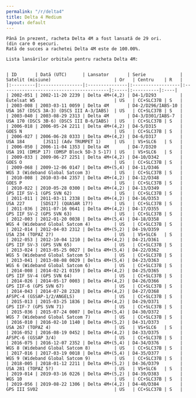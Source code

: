 ```yaml
---
permalink: "/r/delta4"
title: Delta 4 Medium
layout: default
---
```


    Până în prezent, racheta Delta 4M a fost lansată de 29 ori.
    (din care 0 eșecuri.
    Rată de succes a rachetei Delta 4M este de 100.00%.
    
    Lista lansărilor orbitale pentru racheta Delta 4M:
    
    
    | ID       | Dată (UTC)      | Lansator       | Serie             | Satelit (misiune)                        | Or   | Centru    | R   |
    |:---------|:----------------|:---------------|:------------------|:-----------------------------------------|:-----|:----------|:----|
    | 2002-051 | 2002-11-20 2239 | Delta 4M+(4,2) | D4-1/D293         | Eutelsat W5                              | US   | CC+SLC37B | S   |
    | 2003-008 | 2003-03-11 0059 | Delta 4M       | D4-2/D296/IABS-10 | USA 167 (DSCS 3A-3) (DSCS III A-3/IABS)  | US   | CC+SLC37B | S   |
    | 2003-040 | 2003-08-29 2313 | Delta 4M       | D4-3/D301/IABS-7  | USA 170 (DSCS 3B-6) (DSCS III B-6/IABS)  | US   | CC+SLC37B | S   |
    | 2006-018 | 2006-05-24 2211 | Delta 4M+(4,2) | D4-5/D315         | GOES N                                   | US   | CC+SLC37B | S   |
    | 2006-027 | 2006-06-28 0333 | Delta 4M+(4,2) | D4-6/D317         | USA 184       [JS11] (Adv TRUMPET 1)     | US   | VS+SLC6   | S   |
    | 2006-050 | 2006-11-04 1353 | Delta 4M       | D4-7/D320         | USA 191 (DMSP 17) (DMSP Block 5D-3 S-17) | US   | VS+SLC6   | S   |
    | 2009-033 | 2009-06-27 2251 | Delta 4M+(4,2) | D4-10/D342        | GOES O                                   | US   | CC+SLC37B | S   |
    | 2009-068 | 2009-12-06 0147 | Delta 4M+(5,4) | D4-11/D346        | WGS 3 (Wideband Global Satcom 3)         | US   | CC+SLC37B | S   |
    | 2010-008 | 2010-03-04 2357 | Delta 4M+(4,2) | D4-12/D348        | GOES P                                   | US   | CC+SLC37B | S   |
    | 2010-022 | 2010-05-28 0300 | Delta 4M+(4,2) | D4-13/D349        | GPS IIF SV-1 (GPS SVN 62)                | US   | CC+SLC37B | S   |
    | 2011-011 | 2011-03-11 2338 | Delta 4M+(4,2) | D4-16/D353        | USA 227      [SDS17] (QUASAR 17?)        | US   | CC+SLC37B | S   |
    | 2011-036 | 2011-07-16 0641 | Delta 4M+(4,2) | D4-17/D355        | GPS IIF SV-2 (GPS SVN 63)                | US   | CC+SLC37B | S   |
    | 2012-003 | 2012-01-20 0038 | Delta 4M+(5,4) | D4-18/D358        | WGS 4 (Wideband Global Satcom 4)         | US   | CC+SLC37B | S   |
    | 2012-014 | 2012-04-03 2312 | Delta 4M+(5,2) | D4-19/D359        | USA 234 (TOPAZ 2?)                       | US   | VS+SLC6   | S   |
    | 2012-053 | 2012-10-04 1210 | Delta 4M+(4,2) | D4-21/D361        | GPS IIF SV-3 (GPS SVN 65)                | US   | CC+SLC37B | S   |
    | 2013-024 | 2013-05-25 0027 | Delta 4M+(5,4) | D4-22/D362        | WGS 5 (Wideband Global Satcom 5)         | US   | CC+SLC37B | S   |
    | 2013-041 | 2013-08-08 0029 | Delta 4M+(5,4) | D4-23/D363        | WGS 6 (Wideband Global Satcom 6)         | US   | CC+SLC37B | S   |
    | 2014-008 | 2014-02-21 0159 | Delta 4M+(4,2) | D4-25/D365        | GPS IIF SV-4 (GPS SVN 64)                | US   | CC+SLC37B | S   |
    | 2014-026 | 2014-05-17 0003 | Delta 4M+(4,2) | D4-26/D366        | GPS IIF-6 (GPS SVN 67)                   | US   | CC+SLC37B | S   |
    | 2014-043 | 2014-07-28 2328 | Delta 4M+(4,2) | D4-27/D368        | AFSPC-4 (GSSAP-1/2/ANGELS)               | US   | CC+SLC37B | S   |
    | 2015-013 | 2015-03-25 1836 | Delta 4M+(4,2) | D4-29/D371        | GPS IIF-7 (GPS SVN 71)                   | US   | CC+SLC37B | S   |
    | 2015-036 | 2015-07-24 0007 | Delta 4M+(5,4) | D4-30/D372        | WGS 7 (Wideband Global Satcom 7)         | US   | CC+SLC37B | S   |
    | 2016-010 | 2016-02-10 1140 | Delta 4M+(5,2) | D4-31/D373        | USA 267 (TOPAZ 4)                        | US   | VS+SLC6   | S   |
    | 2016-052 | 2016-08-19 0452 | Delta 4M+(4,2) | D4-33/D375        | AFSPC-6 (GSSAP 3/4)                      | US   | CC+SLC37B | S   |
    | 2016-075 | 2016-12-07 2352 | Delta 4M+(5,4) | D4-34/D376        | WGS 8 (Wideband Global Satcom 8)         | US   | CC+SLC37B | S   |
    | 2017-016 | 2017-03-19 0018 | Delta 4M+(5,4) | D4-35/D377        | WGS 9 (Wideband Global Satcom 9)         | US   | CC+SLC37B | S   |
    | 2018-005 | 2018-01-12 2211 | Delta 4M+(5,2) | D4-36/D379        | USA 281 (TOPAZ 5?)                       | US   | VS+SLC6   | S   |
    | 2019-014 | 2019-03-16 0226 | Delta 4M+(5,2) | D4-39/D383        | WGS 10                                   | US   | CC+SLC37B | S   |
    | 2019-056 | 2019-08-22 1306 | Delta 4M+(4,2) | D4-40/D384        | GPS III SV02                             | US   | CC+SLC37B | S   |

